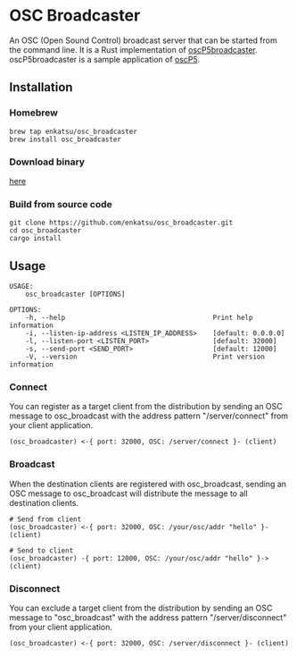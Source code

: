 # OSC Broadcaster

An OSC (Open Sound Control) broadcast server that can be started from the command line.
It is a Rust implementation of [oscP5broadcaster](https://sojamo.de/libraries/oscP5/examples/oscP5broadcaster/oscP5broadcaster.pde).
oscP5broadcaster is a sample application of [oscP5](https://sojamo.de/libraries/oscP5/).

## Installation

### Homebrew

```shell
brew tap enkatsu/osc_broadcaster
brew install osc_broadcaster
```

### Download binary

[here](https://github.com/enkatsu/osc_broadcaster/releases)

### Build from source code

```shell
git clone https://github.com/enkatsu/osc_broadcaster.git
cd osc_broadcaster
cargo install
```

## Usage

```
USAGE:
    osc_broadcaster [OPTIONS]

OPTIONS:
    -h, --help                                     Print help information
    -i, --listen-ip-address <LISTEN_IP_ADDRESS>    [default: 0.0.0.0]
    -l, --listen-port <LISTEN_PORT>                [default: 32000]
    -s, --send-port <SEND_PORT>                    [default: 12000]
    -V, --version                                  Print version information
```

### Connect

You can register as a target client from the distribution by sending an OSC message to osc_broadcast with the address pattern "/server/connect" from your client application.

```
(osc_broadcaster) <-{ port: 32000, OSC: /server/connect }- (client)
```

### Broadcast

When the destination clients are registered with osc_broadcast, sending an OSC message to osc_broadcast will distribute the message to all destination clients.

```
# Send from client
(osc_broadcaster) <-{ port: 32000, OSC: /your/osc/addr "hello" }- (client)
```

```
# Send to client
(osc_broadcaster) -{ port: 12000, OSC: /your/osc/addr "hello" }-> (client)
```

### Disconnect

You can exclude a target client from the distribution by sending an OSC message to "osc_broadcast" with the address pattern "/server/disconnect" from your client application.

```
(osc_broadcaster) <-{ port: 32000, OSC: /server/disconnect }- (client)
```
